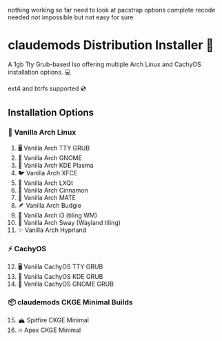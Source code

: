 nothing working so far need to look at pacstrap options complete recode needed not impossible but not easy for sure


# claudemods Distribution Installer 🚀

A 1gb Tty Grub-based Iso offering multiple Arch Linux and CachyOS installation options. 💻

ext4 and btrfs supported 💿

## Installation Options

### 🐧 Vanilla Arch Linux
1. 🖥️ Vanilla Arch TTY GRUB
2. 🎯 Vanilla Arch GNOME
3. 🌟 Vanilla Arch KDE Plasma
4. 🐦 Vanilla Arch XFCE
5. 🔧 Vanilla Arch LXQt
6. 🍬 Vanilla Arch Cinnamon
7. 🍃 Vanilla Arch MATE
8. 🪶 Vanilla Arch Budgie
9. 🔲 Vanilla Arch i3 (tiling WM)
10. 🌊 Vanilla Arch Sway (Wayland tiling)
11. ✨ Vanilla Arch Hyprland

### ⚡ CachyOS
12. 🖥️ Vanilla CachyOS TTY GRUB
13. 🌟 Vanilla CachyOS KDE GRUB
14. 🎯 Vanilla CachyOS GNOME GRUB

### 📦 claudemods CKGE Minimal Builds
15. 🏔️ Spitfire CKGE Minimal
16. 🔥 Apex CKGE Minimal
